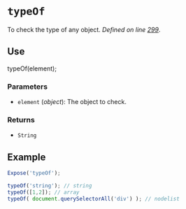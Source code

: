 # `typeOf`
To check the type of any object. _Defined on line [299](../../F.js#L299)_.

## Use
typeOf(element);

### Parameters
* `element` (_object_): The object to check.

### Returns
* `String`

## Example
```javascript
Expose('typeOf');

typeOf('string'); // string
typeOf([1,2]); // array
typeOf( document.querySelectorAll('div') ); // nodelist
```

